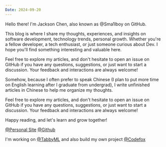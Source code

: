 ```yaml
---
Date: 2024-09-20
---
```


Hello there! I'm Jackson Chen, also known as @Sma1lboy on GitHub.

This blog is where I share my thoughts, experiences, and insights on software development, technology trends, personal growth. Whether you're a fellow developer, a tech enthusiast, or just someone curious about Dev. I hope you'll find something interesting and valuable here.

Feel free to explore my articles, and don't hesitate to open an issue on GitHub if you have any questions, suggestions, or just want to start a discussion. Your feedback and interactions are always welcome!

Somehow, because I often prefer to speak Chinese (I plan to put more time on English learning after I graduate from undergrad), I write unfinished articles in Chinese to help me organize my thoughts.

Feel free to explore my articles, and don't hesitate to open an issue on GitHub if you have any questions, suggestions, or just want to start a discussion. Your feedback and interactions are always welcome!

Happy reading, and let's learn and grow together!

[@Personal Site](https://sma1lboy.me)
[@Github](https://github.com/Sma1lboy)

I'm working on [@TabbyML](https://tabby.tabbyml.com/) and also build my own project [@Codefox](https://github.com/sma1lboy/codefox)
